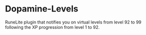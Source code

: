 # Dopamine-Levels
RuneLite plugin that notifies you on virtual levels from level 92 to 99 following the XP progression from level 1 to 92.
